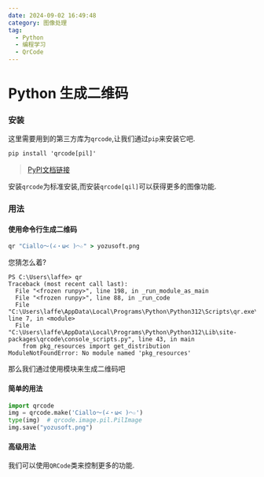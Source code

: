 ```yaml
---
date: 2024-09-02 16:49:48
category: 图像处理
tag: 
  - Python
  - 编程学习
  - QrCode
---
```


# Python 生成二维码

### 安装
这里需要用到的第三方库为`qrcode`,让我们通过`pip`来安装它吧.
```cmd
pip install 'qrcode[pil]'
```
> [PyPI文档链接](https://pypi.org/project/qrcode/)

安装`qrcode`为标准安装,而安装`qrcode[qil]`可以获得更多的图像功能.

### 用法

#### 使用命令行生成二维码

```cmd
qr "Ciallo～(∠・ω< )⌒☆" > yozusoft.png
```
您猜怎么着?
```
PS C:\Users\laffe> qr
Traceback (most recent call last):
  File "<frozen runpy>", line 198, in _run_module_as_main
  File "<frozen runpy>", line 88, in _run_code
  File "C:\Users\laffe\AppData\Local\Programs\Python\Python312\Scripts\qr.exe\__main__.py", line 7, in <module>
  File "C:\Users\laffe\AppData\Local\Programs\Python\Python312\Lib\site-packages\qrcode\console_scripts.py", line 43, in main
    from pkg_resources import get_distribution
ModuleNotFoundError: No module named 'pkg_resources'
```
那么我们通过使用模块来生成二维码吧

#### 简单的用法
``` python
import qrcode
img = qrcode.make('Ciallo～(∠・ω< )⌒☆')
type(img)  # qrcode.image.pil.PilImage
img.save("yozusoft.png")
```
#### 高级用法
我们可以使用`QRCode`类来控制更多的功能.